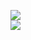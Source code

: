 [![](https://img.shields.io/badge/Made%20With-Github%20Spray-lightgrey.svg?style=for-the-badge&logo=github)](https://github.com/Annihil/github-spray#6581)  
[![](https://i.imgur.com/2DrTn0Z.gif)](https://github.com/Annihil/github-spray)